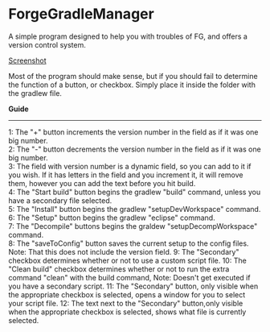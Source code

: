 ForgeGradleManager
==================

A simple program designed to help you with troubles of FG, and offers a version control system.

[Screenshot](http://puu.sh/6uGeb.png)

Most of the program should make sense, but if you should fail to determine the function of a button, or checkbox.
Simply place it inside the folder with the gradlew file.


**Guide**
***
1: The "+" button increments the version number in the field as if it was one big number.  
2: The "-" button decrements the version number in the field as if it was one big number.  
3: The field with version number is a dynamic field, so you can add to it if you wish.
If it has letters in the field and you increment it, it will remove them, however you can add the text before you hit build.  
4: The "Start build" button begins the gradlew "build" command, unless you have a secondary file selected.  
5: The "Install" button begins the gradlew "setupDevWorkspace" command. 
6: The "Setup" button begins the gradlew "eclipse" command.  
7: The "Decompile" buttons begins the graldew "setupDecompWorkspace" command.  
8: The "saveToConfig" button saves the current setup to the config files. Note: That this does not include the version field.
9: The "Secondary" checkbox determines whether or not to use a custom script file.
10: The "Clean build" checkbox determines whether or not to run the extra command "clean" with the build command, Note: Doesn't get executed if you have a secondary script.
11: The "Secondary" button, only visible when the appropriate checkbox is selected, opens a window for you to select your script file.
12: The text next to the "Secondary" button,only visible when the appropriate checkbox is selected, shows what file is currently selected.
